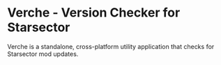 # Verche - Version Checker for Starsector

Verche is a standalone, cross-platform utility application that checks for
Starsector mod updates.
